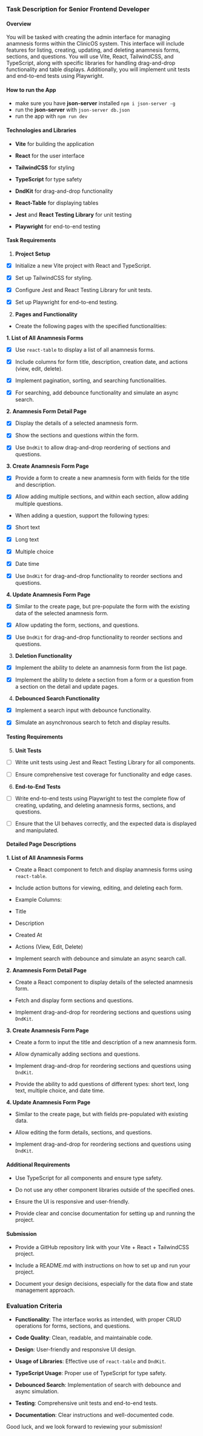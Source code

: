 ### Task Description for Senior Frontend Developer

#### Overview

You will be tasked with creating the admin interface for managing anamnesis forms within the ClinicOS system. This interface will include features for listing, creating, updating, and deleting anamnesis forms, sections, and questions. You will use Vite, React, TailwindCSS, and TypeScript, along with specific libraries for handling drag-and-drop functionality and table displays. Additionally, you will implement unit tests and end-to-end tests using Playwright.

#### How to run the App

- make sure you have **json-server** installed `npm i json-server -g`
- run the **json-server** with `json-server db.json`
- run the app with `npm run dev`

#### Technologies and Libraries

- **Vite** for building the application

- **React** for the user interface

- **TailwindCSS** for styling

- **TypeScript** for type safety

- **DndKit** for drag-and-drop functionality

- **React-Table** for displaying tables

- **Jest** and **React Testing Library** for unit testing

- **Playwright** for end-to-end testing

#### Task Requirements

1.  **Project Setup**

- [x] Initialize a new Vite project with React and TypeScript.

- [x] Set up TailwindCSS for styling.

- [x] Configure Jest and React Testing Library for unit tests.

- [x] Set up Playwright for end-to-end testing.

2.  **Pages and Functionality**

- Create the following pages with the specified functionalities:

**1. List of All Anamnesis Forms**

- [x] Use `react-table` to display a list of all anamnesis forms.

- [x] Include columns for form title, description, creation date, and actions (view, edit, delete).

- [x] Implement pagination, sorting, and searching functionalities.

- [x] For searching, add debounce functionality and simulate an async search.

**2. Anamnesis Form Detail Page**

- [x] Display the details of a selected anamnesis form.

- [x] Show the sections and questions within the form.

- [x] Use `DndKit` to allow drag-and-drop reordering of sections and questions.

**3. Create Anamnesis Form Page**

- [x] Provide a form to create a new anamnesis form with fields for the title and description.

- [x] Allow adding multiple sections, and within each section, allow adding multiple questions.

- When adding a question, support the following types:

- [x] Short text

- [x] Long text

- [x] Multiple choice

- [x] Date time

- [x] Use `DndKit` for drag-and-drop functionality to reorder sections and questions.

**4. Update Anamnesis Form Page**

- [x] Similar to the create page, but pre-populate the form with the existing data of the selected anamnesis form.

- [x] Allow updating the form, sections, and questions.

- [x] Use `DndKit` for drag-and-drop functionality to reorder sections and questions.

3.  **Deletion Functionality**

- [x] Implement the ability to delete an anamnesis form from the list page.

- [x] Implement the ability to delete a section from a form or a question from a section on the detail and update pages.

4.  **Debounced Search Functionality**

- [x] Implement a search input with debounce functionality.

- [x] Simulate an asynchronous search to fetch and display results.

#### Testing Requirements

5.  **Unit Tests**

- [ ] Write unit tests using Jest and React Testing Library for all components.

- [ ] Ensure comprehensive test coverage for functionality and edge cases.

6.  **End-to-End Tests**

- [ ] Write end-to-end tests using Playwright to test the complete flow of creating, updating, and deleting anamnesis forms, sections, and questions.

- [ ] Ensure that the UI behaves correctly, and the expected data is displayed and manipulated.

#### Detailed Page Descriptions

**1. List of All Anamnesis Forms**

- Create a React component to fetch and display anamnesis forms using `react-table`.

- Include action buttons for viewing, editing, and deleting each form.

- Example Columns:

- Title

- Description

- Created At

- Actions (View, Edit, Delete)

- Implement search with debounce and simulate an async search call.

**2. Anamnesis Form Detail Page**

- Create a React component to display details of the selected anamnesis form.

- Fetch and display form sections and questions.

- Implement drag-and-drop for reordering sections and questions using `DndKit`.

**3. Create Anamnesis Form Page**

- Create a form to input the title and description of a new anamnesis form.

- Allow dynamically adding sections and questions.

- Implement drag-and-drop for reordering sections and questions using `DndKit`.

- Provide the ability to add questions of different types: short text, long text, multiple choice, and date time.

**4. Update Anamnesis Form Page**

- Similar to the create page, but with fields pre-populated with existing data.

- Allow editing the form details, sections, and questions.

- Implement drag-and-drop for reordering sections and questions using `DndKit`.

#### Additional Requirements

- Use TypeScript for all components and ensure type safety.

- Do not use any other component libraries outside of the specified ones.

- Ensure the UI is responsive and user-friendly.

- Provide clear and concise documentation for setting up and running the project.

#### Submission

- Provide a GitHub repository link with your Vite + React + TailwindCSS project.

- Include a README.md with instructions on how to set up and run your project.

- Document your design decisions, especially for the data flow and state management approach.

### Evaluation Criteria

- **Functionality**: The interface works as intended, with proper CRUD operations for forms, sections, and questions.

- **Code Quality**: Clean, readable, and maintainable code.

- **Design**: User-friendly and responsive UI design.

- **Usage of Libraries**: Effective use of `react-table` and `DndKit`.

- **TypeScript Usage**: Proper use of TypeScript for type safety.

- **Debounced Search**: Implementation of search with debounce and async simulation.

- **Testing**: Comprehensive unit tests and end-to-end tests.

- **Documentation**: Clear instructions and well-documented code.

Good luck, and we look forward to reviewing your submission!
